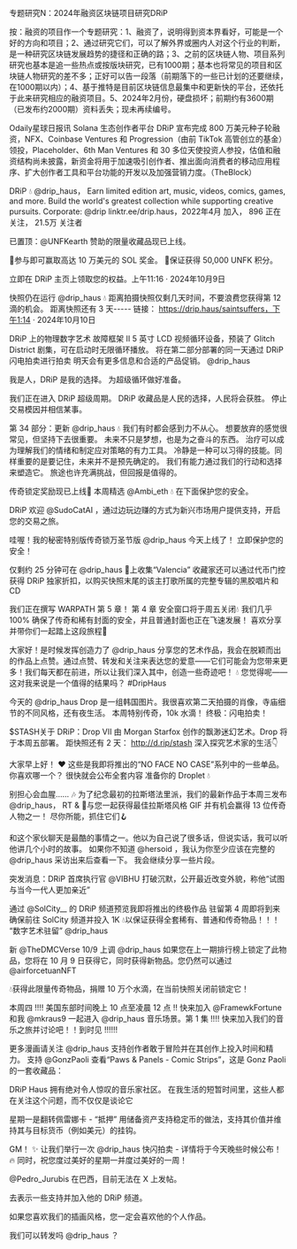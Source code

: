 专题研究N：2024年融资区块链项目研究DRiP


按：融资的项目作一个专题研究：1、融资了，说明得到资本界看好，可能是一个好的方向和项目；2、通过研究它们，可以了解外界或圈内人对这个行业的判断，是一种研究区块链发展趋势的捷径和正确的路；3、之前的区块链人物、项目系列研究也基本是追一些热点或按版块研究，已有1000期；基本也将常见的项目和区块链人物研究的差不多；正好可以告一段落（前期落下的一些已计划的还要继续，在1000期以内）；4、基于推特是目前区块链信息最集中和更新快的平台，还依托于此来研究相应的融资项目。5、2024年2月份，硬盘损坏；前期约有3600期（已发布约2000期）资料丢失；现未再续编号。

Odaily星球日报讯 Solana 生态创作者平台 DRiP 宣布完成 800 万美元种子轮融资，NFX、Coinbase Ventures 和 Progression（由前 TikTok 高管创立的基金）领投，Placeholder、6th Man Ventures 和 30 多位天使投资人参投，估值和融资结构尚未披露，新资金将用于加速吸引创作者、推出面向消费者的移动应用程序、扩大创作者工具和平台功能的开发以及加强营销力度。（TheBlock）

DRiP 💧
@drip_haus，
Earn limited edition art, music, videos, comics, games, and more. Build the world's greatest collection while supporting creative pursuits.  Corporate: 
@drip
linktr.ee/drip.haus，2022年4月 加入，
896 正在关注，
21.5万 关注者


已置顶：@UNFKearth
赞助的限量收藏品现已上线。

🖕参与即可赢取高达 10 万美元的 SOL 奖金。
🖕保证获得 50,000 UNFK 积分。

立即在 DRiP 主页上领取您的权益。上午11:16 · 2024年10月9日

快照仍在运行
@drip_haus
 💧
距离拍摄快照仅剩几天时间，不要浪费您获得第 12 滴的机会。
距离快照还有 3 天-----
链接： https://drip.haus/saintsuffers，下午1:14 · 2024年10月10日

DRiP 上的物理数字艺术
故障框架 II
5 英寸 LCD 视频循环设备，预装了 Glitch District 剧集，可在启动时无限循环播放。
将在第二部分部署的同一天通过 DRiP 闪电拍卖进行拍卖
明天会有更多信息和合适的产品促销。
@drip_haus

我是人，DRiP 是我的选择。
为超级循环做好准备。

我们正在进入 DRiP 超级周期。
DRiP 收藏品是人民的选择，人民将会获胜。
停止交易模因并相信某事。

第 34 部分：更新
@drip_haus
 💧
我们有时都会感到力不从心。
想要放弃的感觉很常见，但坚持下去很重要。
未来不只是梦想，也是为之奋斗的东西。
治疗可以成为理解我们的情绪和制定应对策略的有力工具。
冷静是一种可以习得的技能。同样重要的是要记住，未来并不是预先确定的。
我们有能力通过我们的行动和选择来塑造它。
旅途也许充满挑战，但回报是值得的。

传奇锁定奖励现已上线🔐
本周精选
@Ambi_eth
 💧
在下面保护您的安全。

DRiP 欢迎
@SudoCatAI
 ，通过边玩边赚的方式为新兴市场用户提供支持，开启您的交易之旅。

哇喔！我的秘密特别版传奇锁万圣节版
@drip_haus
今天上线了！
立即保护您的安全！ 

仅剩约 25 分钟可在
@drip_haus
 🎷上收集“Valencia”
收藏家还可以通过代币门控获得 DRiP 独家折扣，以购买快照末尾的该主打歌所属的完整专辑的黑胶唱片和 CD 

我们正在撰写 WARPATH 第 5 章！
第 4 章 安全窗口将于周五关闭💧
我们几乎 100% 确保了传奇和稀有封面的安全，并且普通封面也正在飞速发展！
喜欢分享并带你们一起踏上这段旅程🖤

大家好！是时候发挥创造力了
@drip_haus
分享您的艺术作品，我会在脱颖而出的作品上点赞。通过点赞、转发和关注来表达您的爱意——它们可能会为您带来更多！我们每天都在前进，所以让我们深入其中，创造一些奇迹吧！ 💧
您觉得呢——这对我来说是一个值得的结果吗？ #DripHaus 

今天的
@drip_haus
 Drop 是一组韩国图片。我很喜欢第二天拍摄的肖像，寺庙细节的不同风格，还有夜生活。
本周特别传奇，10k 水滴！
终极：闪电拍卖！

 $STASH关于 DRiP：Drop VII
由 Morgan Starfox 创作的飘渺迷幻艺术。Drop 将于本周五部署。
距快照还有 2 天： http://d.rip/stash
深入探究艺术家的生活👇

大家早上好！ ❤️
这些是我即将推出的“NO FACE NO CASE”系列中的一些单品。你喜欢哪一个？
很快就会公布全套内容
准备你的 Droplet 💧

别担心会血腥…… 🎶
为了纪念最初的拉斯塔法里派，我们的最新作品于本周三发布
@drip_haus，
RT & 💬与您一起获得最佳拉斯塔风格 GIF 并有机会赢得 13 位传奇人物之一！
尽你所能，抓住它们🪝

和这个家伙聊天是最酷的事情之一。他以为自己说了很多话，但说实话，我可以听他讲几个小时的故事。
如果你不知道
@hersoid
 ，我认为你至少应该在完整的
@drip_haus
采访出来后查看一下。
我会继续分享一些片段。

突发消息：DRiP 首席执行官
@VIBHU
打破沉默，公开最近改变外貌，称他“试图与当今一代人更加亲近”

通过
@SolCity__
的 DRiP 频道预览我即将推出的终极作品
驻留第 4 周即将到来
确保前往 SolCity 频道并投入 1K 💧以保证获得全套稀有、普通和传奇物品！！！
“数字艺术驻留” 
@drip_haus

新
@TheDMCVerse
 10/9 上调
@drip_haus
如果您在上一期排行榜上锁定了此物品，您将在 10 月 9 日获得它，同时获得新物品。您仍然可以通过
@airforcetuanNFT

💧获得此限量传奇物品，捐赠 10 万个水滴，在当前快照关闭前锁定它！

本周四 !!!! 美国东部时间晚上 10 点至凌晨 12 点 !! 快来加入
@FramewkFortune
和我
@mkraus9
一起进入
@drip_haus
音乐场景。第 1 集 !!!! 快来加入我们的音乐之旅并讨论吧！！到时见 !!!!!!

更多漫画请关注
@drip_haus
支持创作者敢于冒险并在其创作上投入时间和精力。
支持
@GonzPaoli
查看“Paws & Panels - Comic Strips”，这是 Gonz Paoli 的一套收藏品：

DRiP Haus 拥有绝对令人惊叹的音乐家社区。
在我生活的短暂时间里，这些人都在关注这个问题，而不仅仅是谈论它

星期一是翻转佩雷娜卡 -
“抵押”
用储备资产支持稳定币的做法，支持其价值并维持其与目标货币（例如美元）的挂钩。

GM！ ✨
让我们举行一次
@drip_haus
快闪拍卖 - 详情将于今天晚些时候公布！ 🔥
同时，祝您度过美好的星期一并度过美好的一周！

@Pedro_Jurubis
在巴西，目前无法在 X 上发帖。

去表示一些支持并加入他的 DRiP 频道。

如果您喜欢我们的插画风格，您一定会喜欢他的个人作品。

我们可以转发吗
@drip_haus
 ？